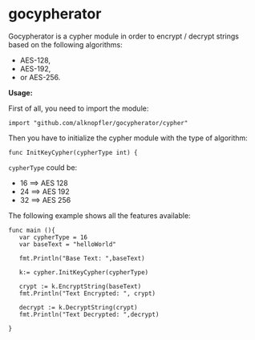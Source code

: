 # gocypherator

Gocypherator is a cypher module in order to encrypt / decrypt strings
based on the following algorithms:
- AES-128, 
- AES-192, 
- or AES-256.

**Usage:**

First of all, you need to import the module:

```
import "github.com/alknopfler/gocypherator/cypher"
```

Then you have to initialize the cypher module with the type
of algorithm:

```
func InitKeyCypher(cypherType int) {
```

`cypherType` could be:

- 16 ==> AES 128
- 24 ==> AES 192
- 32 ==> AES 256


 The following example shows all the features available:
 
 ````
 func main (){
 	var cypherType = 16
 	var baseText = "helloWorld"
 
 	fmt.Println("Base Text: ",baseText)
 
 	k:= cypher.InitKeyCypher(cypherType)
 
 	crypt := k.EncryptString(baseText)
 	fmt.Println("Text Encrypted: ", crypt)
 
 	decrypt := k.DecryptString(crypt)
 	fmt.Println("Text Decrypted: ",decrypt)
 
 }
 ````
 
 